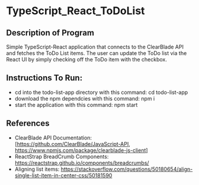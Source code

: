 # TypeScript_React_ToDoList

## Description of Program
Simple TypeScript-React application that connects to the ClearBlade API and fetches the ToDo List items. The user can update the ToDo list via the React UI by simply checking off the ToDo item with the checkbox.

## Instructions To Run:
- cd into the todo-list-app directory with this command: cd todo-list-app
- download the npm dependcies with this command: npm i
- start the application with this command: npm start

## References
- ClearBlade API Documentation: [https://github.com/ClearBlade/JavaScript-API, https://www.npmjs.com/package/clearblade-js-client]
- ReactStrap BreadCrumb Components: https://reactstrap.github.io/components/breadcrumbs/
- Aligning list items: https://stackoverflow.com/questions/50180654/align-single-list-item-in-center-css/50181590

